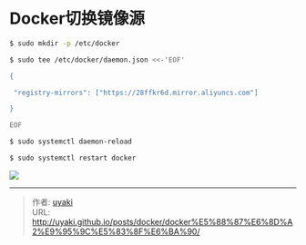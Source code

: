 # Docker切换镜像源


<!--more-->

```bash
$ sudo mkdir -p /etc/docker
```

```bash
$ sudo tee /etc/docker/daemon.json <<-'EOF'

{

 "registry-mirrors": ["https://28ffkr6d.mirror.aliyuncs.com"]

}

EOF
```

```bash
$ sudo systemctl daemon-reload
```

```bash
$ sudo systemctl restart docker
```
![](https://cdn.jsdelivr.net/gh/uyaki/pic-cloud/img/20200221185223.png)


---

> 作者: [uyaki](https://www.github.com/uyaki)  
> URL: http://uyaki.github.io/posts/docker/docker%E5%88%87%E6%8D%A2%E9%95%9C%E5%83%8F%E6%BA%90/  

